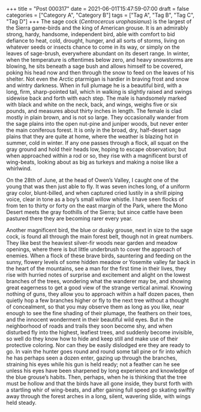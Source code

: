 +++
title = "Post 000317"
date = 2021-06-01T15:47:59-07:00
draft = false
categories = ["Category A", "Category B"]
tags = ["Tag A", "Tag B", "Tag C", "Tag D"]
+++
The sage cock (_Centrocercus urophasianus_) is the largest of the Sierra game-birds and the king of American grouse. It is an admirably strong, hardy, handsome, independent bird, able with comfort to bid defiance to heat, cold, drought, hunger, and all sorts of storms, living on whatever seeds or insects chance to come in its way, or simply on the leaves of sage-brush, everywhere abundant on its desert range. In winter, when the temperature is oftentimes below zero, and heavy snowstorms are blowing, he sits beneath a sage bush and allows himself to be covered, poking his head now and then through the snow to feed on the leaves of his shelter. Not even the Arctic ptarmigan is hardier in braving frost and snow and wintry darkness. When in full plumage he is a beautiful bird, with a long, firm, sharp-pointed tail, which in walking is slightly raised and swings sidewise back and forth with each step. The male is handsomely marked with black and white on the neck, back, and wings, weighs five or six pounds, and measures about thirty inches in length. The female is clad mostly in plain brown, and is not so large. They occasionally wander from the sage plains into the open nut-pine and juniper woods, but never enter the main coniferous forest. It is only in the broad, dry, half-desert sage plains that they are quite at home, where the weather is blazing hot in summer, cold in winter. If any one passes through a flock, all squat on the gray ground and hold their heads low, hoping to escape observation; but when approached within a rod or so, they rise with a magnificent burst of wing-beats, looking about as big as turkeys and making a noise like a whirlwind.

On the 28th of June, at the head of Owen’s Valley, I caught one of the young that was then just able to fly. It was seven inches long, of a uniform gray color, blunt-billed, and when captured cried lustily in a shrill piping voice, clear in tone as a boy’s small willow whistle. I have seen flocks of from ten to thirty or forty on the east margin of the Park, where the Mono Desert meets the gray foothills of the Sierra; but since cattle have been pastured there they are becoming rarer every year.

Another magnificent bird, the blue or dusky grouse, next in size to the sage cock, is found all through the main forest belt, though not in great numbers. They like best the heaviest silver-fir woods near garden and meadow openings, where there is but little underbrush to cover the approach of enemies. When a flock of these brave birds, sauntering and feeding on the sunny, flowery levels of some hidden meadow or Yosemite valley far back in the heart of the mountains, see a man for the first time in their lives, they rise with hurried notes of surprise and excitement and alight on the lowest branches of the trees, wondering what the wanderer may be, and showing great eagerness to get a good view of the strange vertical animal. Knowing nothing of guns, they allow you to approach within a half dozen paces, then quietly hop a few branches higher or fly to the next tree without a thought of concealment, so that you may observe them as long as you like, near enough to see the fine shading of their plumage, the feathers on their toes, and the innocent wonderment in their beautiful wild eyes. But in the neighborhood of roads and trails they soon become shy, and when disturbed fly into the highest, leafiest trees, and suddenly become invisible, so well do they know how to hide and keep still and make use of their protective coloring. Nor can they be easily dislodged ere they are ready to go. In vain the hunter goes round and round some tall pine or fir into which he has perhaps seen a dozen enter, gazing up through the branches, straining his eyes while his gun is held ready; not a feather can he see unless his eyes have been sharpened by long experience and knowledge of the blue grouse’s habits. Then, perhaps, when he is thinking that the tree must be hollow and that the birds have all gone inside, they burst forth with a startling whir of wing-beats, and after gaining full speed go skating swiftly away through the forest arches in a long, silent, wavering slide, with wings held steady.
